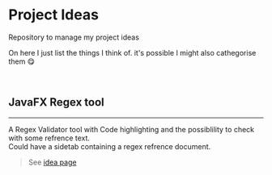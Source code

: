 # Project Ideas
Repository to manage my project ideas

On here I just list the things I think of.
it's possible I might also cathegorise them :yum:

</br>

## JavaFX Regex tool

-----
A Regex Validator tool with Code highlighting and the possiblility to check with some refrence text.                                                                                         
Could have a sidetab containing a regex refrence document.

> See [idea page](/ideas/javaFxRegex/README.md)